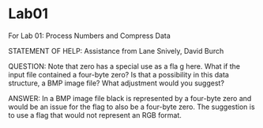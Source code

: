 # Lab01
For Lab 01:  Process Numbers and Compress Data

STATEMENT OF HELP:
Assistance from Lane Snively, David Burch


QUESTION:
Note that zero has a special use as a fla g here. What if the input file contained a four-byte zero? Is that a
possibility in this data structure, a BMP image file? What adjustment would you suggest?

ANSWER:
In a BMP image file black is represented by a four-byte zero and would be an issue for the flag to also be a four-byte zero. The suggestion is to use a flag that would not represent an RGB format.  

